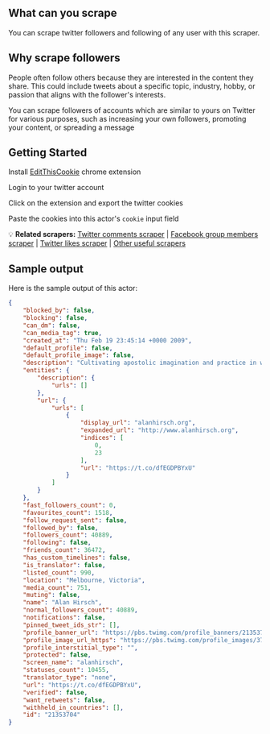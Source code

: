 ## What can you scrape
You can scrape twitter followers and following of any user with this scraper. 

## Why scrape followers
People often follow others because they are interested in the content they share. This could include tweets about a specific topic, industry, hobby, or passion that aligns with the follower's interests.

You can scrape followers of accounts which are similar to yours on Twitter for various purposes, such as increasing your own followers, promoting your content, or spreading a message

## Getting Started

Install [EditThisCookie](https://chrome.google.com/webstore/detail/editthiscookie/fngmhnnpilhplaeedifhccceomclgfbg) chrome extension 

Login to your twitter account

Click on the extension and export the twitter cookies

Paste the cookies into this actor's `cookie` input field

💡 **Related scrapers:** [Twitter comments scraper](https://apify.com/curious_coder/twitter-replies-scraper) | [Facebook group members scraper](https://apify.com/curious_coder/facebook-scraper) | [Twitter likes scraper](https://apify.com/curious_coder/twitter-likes-scraper) | [Other useful scrapers](https://apify.com/curious_coder)

## Sample output
Here is the sample output of this actor:

```json
{
	"blocked_by": false,
	"blocking": false,
	"can_dm": false,
	"can_media_tag": true,
	"created_at": "Thu Feb 19 23:45:14 +0000 2009",
	"default_profile": false,
	"default_profile_image": false,
	"description": "Cultivating apostolic imagination and practice in western contexts, Founder of @_mlcollective, @forgeinternational, @5Qcollective, & Future Travelers.",
	"entities": {
		"description": {
			"urls": []
		},
		"url": {
			"urls": [
				{
					"display_url": "alanhirsch.org",
					"expanded_url": "http://www.alanhirsch.org",
					"indices": [
						0,
						23
					],
					"url": "https://t.co/dfEGDPBYxU"
				}
			]
		}
	},
	"fast_followers_count": 0,
	"favourites_count": 1518,
	"follow_request_sent": false,
	"followed_by": false,
	"followers_count": 40889,
	"following": false,
	"friends_count": 36472,
	"has_custom_timelines": false,
	"is_translator": false,
	"listed_count": 990,
	"location": "Melbourne, Victoria",
	"media_count": 751,
	"muting": false,
	"name": "Alan Hirsch",
	"normal_followers_count": 40889,
	"notifications": false,
	"pinned_tweet_ids_str": [],
	"profile_banner_url": "https://pbs.twimg.com/profile_banners/21353704/1682707269",
	"profile_image_url_https": "https://pbs.twimg.com/profile_images/3743574182/47d3ceef13176eaf25fe71c2c8553a84_normal.jpeg",
	"profile_interstitial_type": "",
	"protected": false,
	"screen_name": "alanhirsch",
	"statuses_count": 10455,
	"translator_type": "none",
	"url": "https://t.co/dfEGDPBYxU",
	"verified": false,
	"want_retweets": false,
	"withheld_in_countries": [],
	"id": "21353704"
}
```
